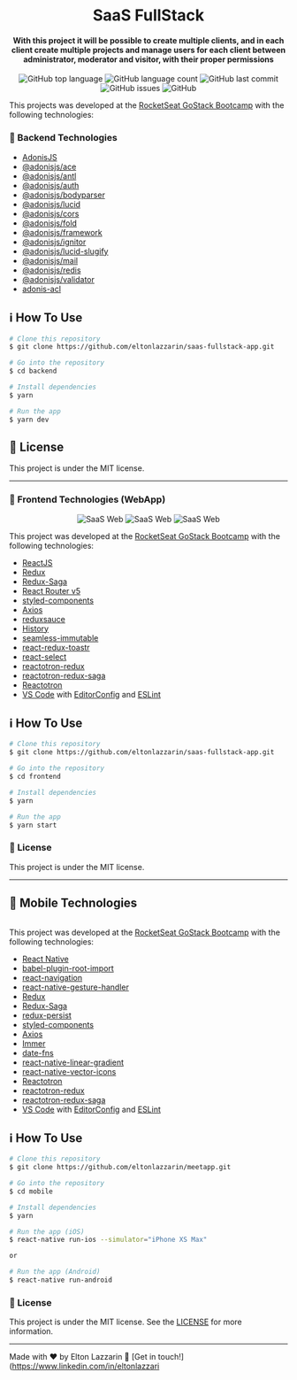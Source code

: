 <h1 align="center">
    <img alt="" src="" />
    <br>
    SaaS FullStack
</h1>

<h4 align="center">
  With this project it will be possible to create multiple clients, and in each client create multiple projects and manage users for each client between administrator, moderator and visitor, with their proper permissions
</h4>
<p align="center">
  <img alt="GitHub top language" src="https://img.shields.io/github/languages/top/eltonlazzarin/saas-fullstack-app">
    
  <img alt="GitHub language count" src="https://img.shields.io/github/languages/count/eltonlazzarin/saas-fullstack-app">

  <img alt="GitHub last commit" src="https://img.shields.io/github/last-commit/eltonlazzarin/saas-fullstack-app">

  <img alt="GitHub issues" src="https://img.shields.io/github/issues/eltonlazzarin/saas-fullstack-app">

  <img alt="GitHub" src="https://img.shields.io/github/license/eltonlazzarin/saas-fullstack-app">
   

  This projects was developed at the [RocketSeat GoStack Bootcamp](https://rocketseat.com.br/bootcamp) with the following technologies:

  ### :rocket: Backend Technologies

  - [AdonisJS](https://adonisjs.com/)
  - [@adonisjs/ace](https://github.com/adonisjs/ace)
  - [@adonisjs/antl](https://github.com/adonisjs/adonis-antl)
  - [@adonisjs/auth](https://github.com/adonisjs/adonis-auth)
  - [@adonisjs/bodyparser](https://github.com/adonisjs/adonis-bodyparser)
  - [@adonisjs/lucid](https://github.com/adonisjs/adonis-lucid)
  - [@adonisjs/cors](https://github.com/adonisjs/adonis-cors/issues)
  - [@adonisjs/fold](https://www.npmjs.com/package/@adonisjs/fold)
  - [@adonisjs/framework](https://github.com/adonisjs/adonis-framework)
  - [@adonisjs/ignitor](https://github.com/adonisjs/adonis-ignitor)
  - [@adonisjs/lucid-slugify](https://github.com/adonisjs/adonis-lucid-slugify)
  - [@adonisjs/mail](https://github.com/adonisjs/adonis-mail)
  - [@adonisjs/redis](https://github.com/adonisjs/adonis-redis)
  - [@adonisjs/validator](https://github.com/adonisjs/adonis-validation-provider)
  - [adonis-acl](https://github.com/enniel/adonis-acl)

  ## :information_source: How To Use

  ```bash
  # Clone this repository
  $ git clone https://github.com/eltonlazzarin/saas-fullstack-app.git

  # Go into the repository
  $ cd backend

  # Install dependencies
  $ yarn

  # Run the app
  $ yarn dev
  ```

  ## :memo: License

  This project is under the MIT license.

  ---

  ### :rocket: Frontend Technologies (WebApp)
  <p align="center">
   <img alt="SaaS Web" src="https://github.com/eltonlazzarin/saas-fullstack-app/blob/master/frontend/screenshots/login.png">
    
   <img alt="SaaS Web" src="https://github.com/eltonlazzarin/saas-fullstack-app/blob/master/frontend/screenshots/createteam.png">
  
   <img alt="SaaS Web" src="https://github.com/eltonlazzarin/saas-fullstack-app/blob/master/frontend/screenshots/invitemembers.png">
  
   
  This project was developed at the [RocketSeat GoStack Bootcamp](https://rocketseat.com.br/bootcamp) with the following technologies:

  - [ReactJS](https://reactjs.org/)
  - [Redux](https://redux.js.org/)
  - [Redux-Saga](https://redux-saga.js.org/)
  - [React Router v5](https://github.com/ReactTraining/react-router)
  - [styled-components](https://www.styled-components.com/)
  - [Axios](https://github.com/axios/axios)
  - [reduxsauce](https://github.com/jkeam/reduxsauce)
  - [History](https://www.npmjs.com/package/history)
  - [seamless-immutable](https://github.com/rtfeldman/seamless-immutable)
  - [react-redux-toastr](https://github.com/diegoddox/react-redux-toastr)
  - [react-select](https://github.com/JedWatson/react-select)
  - [reactotron-redux](https://github.com/infinitered/reactotron)
  - [reactotron-redux-saga](https://github.com/infinitered/reactotron-redux-saga)
  - [Reactotron](https://infinite.red/reactotron)
  - [VS Code](https://code.visualstudio.com) with [EditorConfig](https://marketplace.visualstudio.com/items?itemName=EditorConfig.EditorConfig) and [ESLint](https://marketplace.visualstudio.com/items?itemName=dbaeumer.vscode-eslint)

  ## :information_source: How To Use

  ```bash
  # Clone this repository
  $ git clone https://github.com/eltonlazzarin/saas-fullstack-app.git

  # Go into the repository
  $ cd frontend

  # Install dependencies
  $ yarn

  # Run the app
  $ yarn start
  ```

  ### :memo: License

  This project is under the MIT license.

  ---

  ## :rocket: Mobile Technologies

  <p align="center">
  <img alt="" src="">
  </p>

  This project was developed at the [RocketSeat GoStack Bootcamp](https://rocketseat.com.br/bootcamp) with the following technologies:

  - [React Native](https://facebook.github.io/react-native/)
  - [babel-plugin-root-import](https://github.com/entwicklerstube/babel-plugin-root-import)
  - [react-navigation](https://reactnavigation.org/)
  - [react-native-gesture-handler](https://github.com/kmagiera/react-native-gesture-handler)
  - [Redux](https://redux.js.org/)
  - [Redux-Saga](https://redux-saga.js.org/)
  - [redux-persist](https://github.com/rt2zz/redux-persist)
  - [styled-components](https://www.styled-components.com/)
  - [Axios](https://github.com/axios/axios)
  - [Immer](https://github.com/immerjs/immer)
  - [date-fns](https://date-fns.org/)
  - [react-native-linear-gradient](https://github.com/react-native-community/react-native-linear-gradient)
  - [react-native-vector-icons](https://github.com/oblador/react-native-vector-icons)
  - [Reactotron](https://infinite.red/reactotron)
  - [reactotron-redux](https://github.com/infinitered/reactotron-redux)
  - [reactotron-redux-saga](https://github.com/infinitered/reactotron-redux-sagan)
  - [VS Code](https://code.visualstudio.com) with [EditorConfig](https://marketplace.visualstudio.com/items?itemName=EditorConfig.EditorConfig) and [ESLint](https://marketplace.visualstudio.com/items?itemName=dbaeumer.vscode-eslint)

  ## :information_source: How To Use

  ```bash
  # Clone this repository
  $ git clone https://github.com/eltonlazzarin/meetapp.git

  # Go into the repository
  $ cd mobile

  # Install dependencies
  $ yarn

  # Run the app (iOS)
  $ react-native run-ios --simulator="iPhone XS Max"

  or

  # Run the app (Android)
  $ react-native run-android
  ```

  ### :memo: License

  This project is under the MIT license. See the [LICENSE](https://github.com/eltonlazzarin/saas-fullstack-app/blob/master/LICENSE) for more information.

  ---

Made with ♥ by Elton Lazzarin :wave: [Get in touch!](https://www.linkedin.com/in/eltonlazzari
